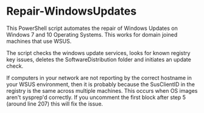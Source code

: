 # Repair-WindowsUpdates

This PowerShell script automates the repair of Windows Updates on Windows 7 and 10 Operating Systems. This works for domain joined machines that use WSUS. 

The script checks the windows update services, looks for known registry key issues, deletes the SoftwareDistribution folder and initiates an update check. 

If computers in your network are not reporting by the correct hostname in your WSUS environment, then it is probably because the SusClientID in the registry is the same across multiple machines. This occurs when OS images aren't sysprep'd correctly. If you uncomment the first block after step 5 (around line 207) this will fix the issue. 
